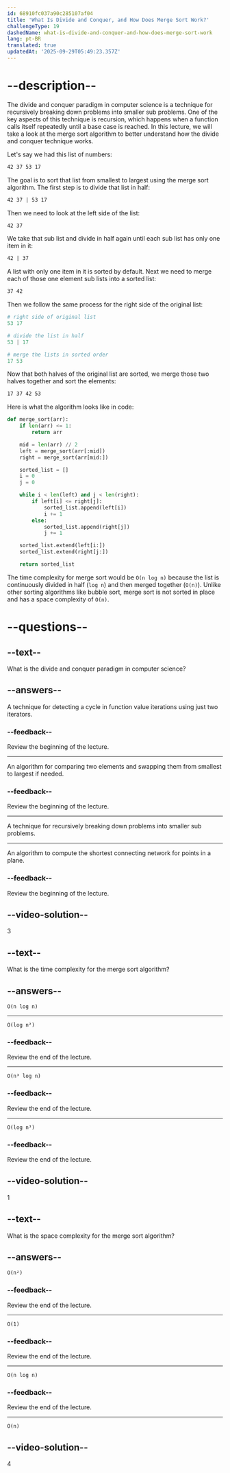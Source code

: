 ```yaml
---
id: 68910fc037a90c285107af04
title: 'What Is Divide and Conquer, and How Does Merge Sort Work?'
challengeType: 19
dashedName: what-is-divide-and-conquer-and-how-does-merge-sort-work
lang: pt-BR
translated: true
updatedAt: '2025-09-29T05:49:23.357Z'
---
```


# --description--

The divide and conquer paradigm in computer science is a technique for recursively breaking down problems into smaller sub problems. One of the key aspects of this technique is recursion, which happens when a function calls itself repeatedly until a base case is reached. In this lecture, we will take a look at the merge sort algorithm to better understand how the divide and conquer technique works.

Let's say we had this list of numbers:

```md
42 37 53 17
```

The goal is to sort that list from smallest to largest using the merge sort algorithm. The first step is to divide that list in half:

```md
42 37 | 53 17
```

Then we need to look at the left side of the list:

```md
42 37
```

We take that sub list and divide in half again until each sub list has only one item in it:

```md
42 | 37
```

A list with only one item in it is sorted by default. Next we need to merge each of those one element sub lists into a sorted list:

```md
37 42
```

Then we follow the same process for the right side of the original list:

```py
# right side of original list
53 17

# divide the list in half
53 | 17

# merge the lists in sorted order
17 53
```

Now that both halves of the original list are sorted, we merge those two halves together and sort the elements:

```markdown
17 37 42 53
```

Here is what the algorithm looks like in code:

```py
def merge_sort(arr):
    if len(arr) <= 1:
        return arr

    mid = len(arr) // 2
    left = merge_sort(arr[:mid])
    right = merge_sort(arr[mid:])

    sorted_list = []
    i = 0
    j = 0

    while i < len(left) and j < len(right):
        if left[i] <= right[j]:
            sorted_list.append(left[i])
            i += 1
        else:
            sorted_list.append(right[j])
            j += 1

    sorted_list.extend(left[i:])
    sorted_list.extend(right[j:])

    return sorted_list
```

The time complexity for merge sort would be `O(n log n)` because the list is continuously divided in half (`log n`) and then merged together (`O(n)`). Unlike other sorting algorithms like bubble sort, merge sort is not sorted in place and has a space complexity of `O(n)`.

# --questions--

## --text--

What is the divide and conquer paradigm in computer science?

## --answers--

A technique for detecting a cycle in function value iterations using just two iterators.

### --feedback--

Review the beginning of the lecture.

---

An algorithm for comparing two elements and swapping them from smallest to largest if needed.

### --feedback--

Review the beginning of the lecture.

---

A technique for recursively breaking down problems into smaller sub problems.

---

An algorithm to compute the shortest connecting network for points in a plane.

### --feedback--

Review the beginning of the lecture.

## --video-solution--

3

## --text--

What is the time complexity for the merge sort algorithm?

## --answers--

`O(n log n)`

---

`O(log n²)`

### --feedback--

Review the end of the lecture.

---

`O(n³ log n)`

### --feedback--

Review the end of the lecture.

---

`O(log n³)`

### --feedback--

Review the end of the lecture.

## --video-solution--

1

## --text--

What is the space complexity for the merge sort algorithm?

## --answers--

`O(n²)`

### --feedback--

Review the end of the lecture.

---

`O(1)`

### --feedback--

Review the end of the lecture.

---

`O(n log n)`

### --feedback--

Review the end of the lecture.

---

`O(n)`

## --video-solution--

4
